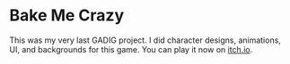 # Bake Me Crazy

This was my very last GADIG project. I did character designs, animations, UI, and backgrounds for this game. You can play it now on [itch.io](https://gadig.itch.io/bake-me-crazy).